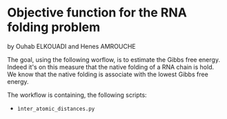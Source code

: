 # Objective function for the RNA folding problem 
by Ouhab ELKOUADI and Henes AMROUCHE

The goal, using the following worflow, is to estimate the Gibbs free energy. Indeed it's on this measure that the native folding of a RNA chain is hold. We know that the native folding is associate with the lowest Gibbs free energy. 

The workflow is containing, the following scripts: 

- `ìnter_atomic_distances.py`

